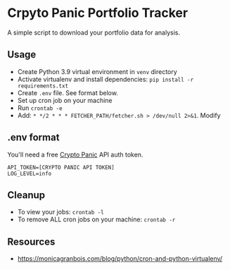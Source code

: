 # Crpyto Panic Portfolio Tracker

A simple script to download your portfolio data for analysis.

## Usage

- Create Python 3.9 virtual environment in `venv` directory
- Activate virtualenv and install dependencies: `pip install -r requirements.txt`
- Create `.env` file. See format below.
- Set up cron job on your machine
- Run `crontab -e`
- Add: `* */2 * * * FETCHER_PATH/fetcher.sh > /dev/null 2>&1`. Modify 

## .env format

You'll need a free [Crypto Panic](https://cryptopanic.com) API auth token.

```
API_TOKEN=[CRYPTO PANIC API TOKEN]
LOG_LEVEL=info
```

## Cleanup

- To view your jobs: `crontab -l`
- To remove ALL cron jobs on your machine: `crontab -r`

## Resources

- https://monicagranbois.com/blog/python/cron-and-python-virtualenv/
